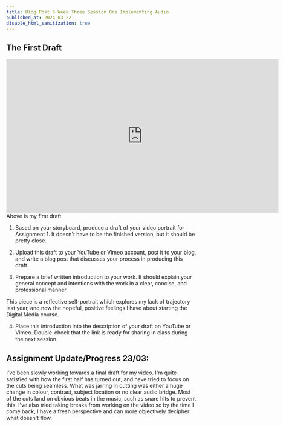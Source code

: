 ```yaml
---
title: Blog Post 5 Week Three Session One Implementing Audio
published_at: 2024-03-22
disable_html_sanitization: true
---
```

## The First Draft
<iframe width="720" height="406" src="https://www.youtube.com/embed/WdZC0BMUw38" title="DMS1 30s Clips Output" frameborder="0" allow="accelerometer; autoplay; clipboard-write; encrypted-media; gyroscope; picture-in-picture; web-share" allowfullscreen></iframe>
Above is my first draft


1. Based on your storyboard, produce a draft of your video portrait for Assignment 1. It doesn't have to be the finished version, but it should be pretty close.

2. Upload this draft to your YouTube or Vimeo account, post it to your blog, and write a blog post that discusses your process in producing this draft.

3. Prepare a brief written introduction to your work. It should explain your general concept and intentions with the work in a clear, concise, and professional manner. 

This piece is a reflective self-portrait which explores my lack of trajectory last year, and now the hopeful, positive feelings I have about starting the Digital Media course.

4. Place this introduction into the description of your draft on YouTube or Vimeo. Double-check that the link is ready for sharing in class during the next session.




## Assignment Update/Progress 23/03: 
I've been slowly working towards a final draft for my video. I'm quite satisfied with how the first half has turned out, and have tried to focus on the cuts being seamless. What was jarring in cutting was either a huge change in colour, contrast, subject location or no clear audio bridge. Most of the cuts land on obvious beats in the music, such as snare hits to prevent this. I've also tried taking breaks from working on the video so by the time I come back, I have a fresh perspective and can more objectively decipher what doesn't flow.